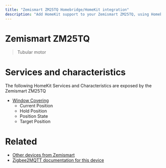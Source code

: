 ```yaml
---
title: "Zemismart ZM25TQ Homebridge/HomeKit integration"
description: "Add HomeKit support to your Zemismart ZM25TQ, using Homebridge, Zigbee2MQTT and homebridge-z2m."
---
```

<!---
This file has been GENERATED using src/docgen/docgen.ts
DO NOT EDIT THIS FILE MANUALLY!
-->
# Zemismart ZM25TQ
> Tubular motor


# Services and characteristics
The following HomeKit Services and Characteristics are exposed by
the Zemismart ZM25TQ

* [Window Covering](../../cover.md)
  * Current Position
  * Hold Position
  * Position State
  * Target Position


# Related
* [Other devices from Zemismart](../index.md#zemismart)
* [Zigbee2MQTT documentation for this device](https://www.zigbee2mqtt.io/devices/ZM25TQ.html)